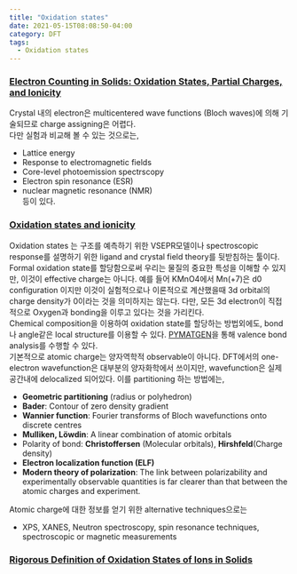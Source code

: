 ```yaml
---
title: "Oxidation states"
date: 2021-05-15T08:08:50-04:00
category: DFT
tags:
  - Oxidation states
---
```


### [Electron Counting in Solids: Oxidation States, Partial Charges, and Ionicity](https://pubs.acs.org/doi/10.1021/acs.jpclett.7b00809)  
Crystal 내의 electron은 multicentered wave functions (Bloch waves)에 의해 기술되므로 charge assigning은 어렵다.  
다만 실험과 비교해 볼 수 있는 것으로는,  
  * Lattice energy  
  * Response to electromagnetic fields
  * Core-level photoemission spectrscopy
  * Electron spin resonance (ESR)
  * nuclear magnetic resonance (NMR)  
등이 있다.  

 
### [Oxidation states and ionicity](https://www.nature.com/articles/s41563-018-0165-7)  
Oxidation states 는 구조를 예측하기 위한 VSEPR모델이나 spectroscopic response를 설명하기 위한 ligand and crystal field theory를 뒷받침하는 툴이다. Formal oxidation state를 할당함으로써 우리는 물질의 중요한 특성을 이해할 수 있지만, 이것이 effective charge는 아니다. 예를 들어 KMnO4에서 Mn(+7)은 d0 configuration 이지만 이것이 실험적으로나 이론적으로 계산했을때 3d orbital의 charge density가 0이라는 것을 의미하지는 않는다. 다만, 모든 3d electron이 직접적으로 Oxygen과 bonding을 이루고 있다는 것을 가리킨다.  
Chemical composition을 이용하여 oxidation state를 할당하는 방법외에도, bond나 angle같은 local structure를 이용할 수 있다. [PYMATGEN](https://pymatgen.org/pymatgen.analysis.bond_valence.html)을 통해 valence bond analysis를 수행할 수 있다.  
기본적으로 atomic charge는 양자역학적 observable이 아니다. DFT에서의 one-electron wavefunction은 대부분의 양자화학에서 쓰이지만, wavefunction은 실제 공간내에 delocalized 되어있다. 이를 partitioning 하는 방법에는,  
  * <b>Geometric partitioning</b> (radius or polyhedron)
  * <b>Bader</b>: Contour of zero density gradient
  * <b>Wannier function</b>: Fourier transforms of Bloch wavefunctions onto discrete centres
  * <b>Mulliken, Löwdin</b>: A linear combination of atomic orbitals
  * Polarity of bond: <b>Christoffersen</b> (Molecular orbitals),  <b>Hirshfeld</b>(Charge density)
  * <b>Electron localization function (ELF)</b>
  * <b>Modern theory of polarization</b>: The link between polarizability and experimentally observable quantities is far clearer than that between the atomic charges and experiment. 

Atomic charge에 대한 정보를 얻기 위한 alternative techniques으로는  
  * XPS, XANES, Neutron spectroscopy, spin resonance techniques, spectroscopic or magnetic measurements  


### [Rigorous Definition of Oxidation States of Ions in Solids](https://journals.aps.org/prl/abstract/10.1103/PhysRevLett.108.166403)  
